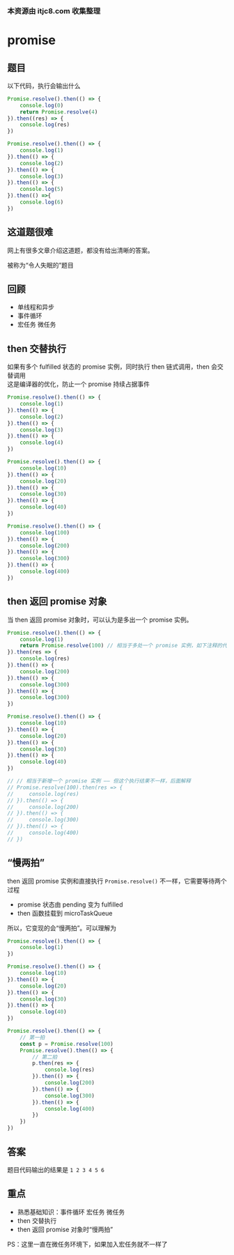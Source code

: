 ### 本资源由 itjc8.com 收集整理
# promise

## 题目

以下代码，执行会输出什么

```js
Promise.resolve().then(() => {
    console.log(0)
    return Promise.resolve(4)
}).then((res) => {
    console.log(res)
})

Promise.resolve().then(() => {
    console.log(1)
}).then(() => {
    console.log(2)
}).then(() => {
    console.log(3)
}).then(() => {
    console.log(5)
}).then(() =>{
    console.log(6)
})
```

## 这道题很难

网上有很多文章介绍这道题，都没有给出清晰的答案。

被称为“令人失眠的”题目

## 回顾

- 单线程和异步
- 事件循环
- 宏任务 微任务

## then 交替执行

如果有多个 fulfilled 状态的 promise 实例，同时执行 then 链式调用，then 会交替调用<br>
这是编译器的优化，防止一个 promise 持续占据事件

```js
Promise.resolve().then(() => {
    console.log(1)
}).then(() => {
    console.log(2)
}).then(() => {
    console.log(3)
}).then(() => {
    console.log(4)
})

Promise.resolve().then(() => {
    console.log(10)
}).then(() => {
    console.log(20)
}).then(() => {
    console.log(30)
}).then(() => {
    console.log(40)
})

Promise.resolve().then(() => {
    console.log(100)
}).then(() => {
    console.log(200)
}).then(() => {
    console.log(300)
}).then(() => {
    console.log(400)
})
```

## then 返回 promise 对象

当 then 返回 promise 对象时，可以认为是多出一个 promise 实例。

```js
Promise.resolve().then(() => {
    console.log(1)
    return Promise.resolve(100) // 相当于多处一个 promise 实例，如下注释的代码
}).then(res => {
    console.log(res)
}).then(() => {
    console.log(200)
}).then(() => {
    console.log(300)
}).then(() => {
    console.log(300)
})

Promise.resolve().then(() => {
    console.log(10)
}).then(() => {
    console.log(20)
}).then(() => {
    console.log(30)
}).then(() => {
    console.log(40)
})

// // 相当于新增一个 promise 实例 —— 但这个执行结果不一样，后面解释
// Promise.resolve(100).then(res => {
//     console.log(res)
// }).then(() => {
//     console.log(200)
// }).then(() => {
//     console.log(300)
// }).then(() => {
//     console.log(400)
// })
```

## “慢两拍”

then 返回 promise 实例和直接执行 `Promise.resolve()` 不一样，它需要等待两个过程
- promise 状态由 pending 变为 fulfilled
- then 函数挂载到 microTaskQueue

所以，它变现的会“慢两拍”。可以理解为

```js
Promise.resolve().then(() => {
    console.log(1)
})

Promise.resolve().then(() => {
    console.log(10)
}).then(() => {
    console.log(20)
}).then(() => {
    console.log(30)
}).then(() => {
    console.log(40)
})

Promise.resolve().then(() => {
    // 第一拍
    const p = Promise.resolve(100)
    Promise.resolve().then(() => {
        // 第二拍
        p.then(res => {
            console.log(res)
        }).then(() => {
            console.log(200)
        }).then(() => {
            console.log(300)
        }).then(() => {
            console.log(400)
        })
    })
})
```

## 答案

题目代码输出的结果是 `1 2 3 4 5 6`

## 重点

- 熟悉基础知识：事件循环 宏任务 微任务
- then 交替执行
- then 返回 promise 对象时“慢两拍”

PS：这里一直在微任务环境下，如果加入宏任务就不一样了

